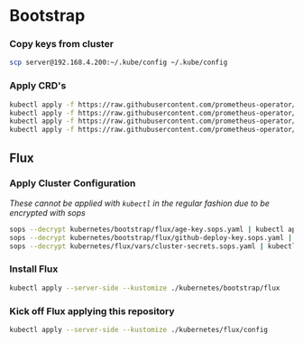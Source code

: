 # Bootstrap

### Copy keys from cluster

```sh
scp server@192.168.4.200:~/.kube/config ~/.kube/config
```

### Apply CRD's

```sh
kubectl apply -f https://raw.githubusercontent.com/prometheus-operator/prometheus-operator/v0.66.0/example/prometheus-operator-crd/monitoring.coreos.com_podmonitors.yaml
kubectl apply -f https://raw.githubusercontent.com/prometheus-operator/prometheus-operator/v0.66.0/example/prometheus-operator-crd/monitoring.coreos.com_prometheusrules.yaml
kubectl apply -f https://raw.githubusercontent.com/prometheus-operator/prometheus-operator/v0.66.0/example/prometheus-operator-crd/monitoring.coreos.com_scrapeconfigs.yaml
kubectl apply -f https://raw.githubusercontent.com/prometheus-operator/prometheus-operator/v0.66.0/example/prometheus-operator-crd/monitoring.coreos.com_servicemonitors.yaml
```

## Flux

### Apply Cluster Configuration

_These cannot be applied with `kubectl` in the regular fashion due to be encrypted with sops_

```sh
sops --decrypt kubernetes/bootstrap/flux/age-key.sops.yaml | kubectl apply -f -
sops --decrypt kubernetes/bootstrap/flux/github-deploy-key.sops.yaml | kubectl apply -f -
sops --decrypt kubernetes/flux/vars/cluster-secrets.sops.yaml | kubectl apply -f -
```

### Install Flux

```sh
kubectl apply --server-side --kustomize ./kubernetes/bootstrap/flux
```

### Kick off Flux applying this repository

```sh
kubectl apply --server-side --kustomize ./kubernetes/flux/config
```
